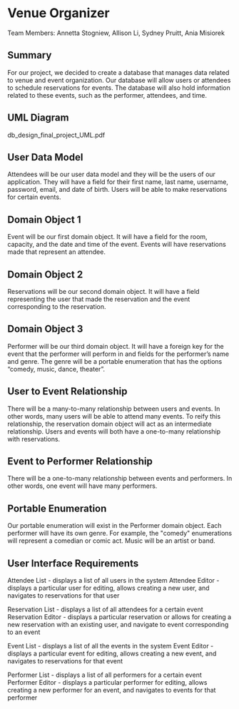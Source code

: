 # Venue Organizer
Team Members: Annetta Stogniew, Allison Li, Sydney Pruitt, Ania Misiorek

## Summary
For our project, we decided to create a database that manages data related to venue and event organization. Our database will allow users or attendees to schedule reservations for events. The database will also hold information related to these events, such as the performer, attendees, and time.

## UML Diagram
db_design_final_project_UML.pdf

## User Data Model
Attendees will be our user data model and they will be the users of our application. They will have a field for their first name, last name, username, password, email, and date of birth. Users will be able to make reservations for certain events.

## Domain Object 1
Event will be our first domain object. It will have a field for the room, capacity, and the date and time of the event. Events will have reservations made that represent an attendee.

## Domain Object 2
Reservations will be our second domain object. It will have a field representing the user that made the reservation and the event corresponding to the reservation.

## Domain Object 3
Performer will be our third domain object. It will have a foreign key for the event that the performer will perform in and fields for the performer’s name and genre. The genre will be a portable enumeration that has the options “comedy, music, dance, theater”. 

## User to Event Relationship
There will be a many-to-many relationship between users and events. In other words, many users will be able to attend many events. To reify this relationship, the reservation domain object will act as an intermediate relationship. Users and events will both have a one-to-many relationship with reservations.

## Event to Performer Relationship
There will be a one-to-many relationship between events and performers. In other words, one event will have many performers. 

## Portable Enumeration
Our portable enumeration will exist in the Performer domain object. Each performer will have its own genre. For example, the "comedy" enumerations will represent a comedian or comic act. Music will be an artist or band.

## User Interface Requirements
Attendee List - displays a list of all users in the system
Attendee Editor - displays a particular user for editing, allows creating a new user, and navigates to reservations for that user

Reservation List - displays a list of all attendees for a certain event
Reservation Editor - displays a particular reservation or allows for creating a new reservation with an existing user, and navigate to event corresponding to an event

Event List - displays a list of all the events in the system
Event Editor - displays a particular event for editing, allows creating a new event, and navigates to reservations for that event

Performer List - displays a list of all performers for a certain event
Performer Editor - displays a particular performer for editing, allows creating a new performer for an event, and navigates to events for that performer
